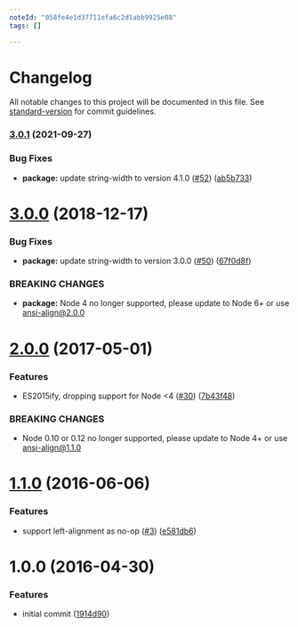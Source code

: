 ```yaml
---
noteId: "058fe4e1d37711efa6c2d1abb9925e08"
tags: []

---
```


# Changelog

All notable changes to this project will be documented in this file. See [standard-version](https://github.com/conventional-changelog/standard-version) for commit guidelines.

### [3.0.1](https://github.com/nexdrew/ansi-align/compare/v3.0.0...v3.0.1) (2021-09-27)


### Bug Fixes

* **package:** update string-width to version 4.1.0 ([#52](https://github.com/nexdrew/ansi-align/issues/52)) ([ab5b733](https://github.com/nexdrew/ansi-align/commit/ab5b733b1c30eef87b75e15459f2216db28d7ed3))

<a name="3.0.0"></a>
# [3.0.0](https://github.com/nexdrew/ansi-align/compare/v2.0.0...v3.0.0) (2018-12-17)


### Bug Fixes

* **package:** update string-width to version 3.0.0 ([#50](https://github.com/nexdrew/ansi-align/issues/50)) ([67f0d8f](https://github.com/nexdrew/ansi-align/commit/67f0d8f))


### BREAKING CHANGES

* **package:** Node 4 no longer supported, please update to Node 6+ or use ansi-align@2.0.0



<a name="2.0.0"></a>
# [2.0.0](https://github.com/nexdrew/ansi-align/compare/v1.1.0...v2.0.0) (2017-05-01)


### Features

* ES2015ify, dropping support for Node <4 ([#30](https://github.com/nexdrew/ansi-align/issues/30)) ([7b43f48](https://github.com/nexdrew/ansi-align/commit/7b43f48))


### BREAKING CHANGES

* Node 0.10 or 0.12 no longer supported, please update to Node 4+ or use ansi-align@1.1.0



<a name="1.1.0"></a>
# [1.1.0](https://github.com/nexdrew/ansi-align/compare/v1.0.0...v1.1.0) (2016-06-06)


### Features

* support left-alignment as no-op ([#3](https://github.com/nexdrew/ansi-align/issues/3)) ([e581db6](https://github.com/nexdrew/ansi-align/commit/e581db6))



<a name="1.0.0"></a>
# 1.0.0 (2016-04-30)


### Features

* initial commit ([1914d90](https://github.com/nexdrew/ansi-align/commit/1914d90))
